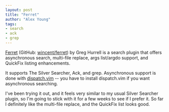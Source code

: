 ```yaml
---
layout: post
title: "Ferret"
author: "Alex Young"
tags: 
- search
- ack
- grep
---
```


[Ferret](http://www.vim.org/scripts/script.php?script_id=5220) (GitHub: [wincent/ferret](https://github.com/wincent/ferret)) by Greg Hurrell is a search plugin that offers asynchronous search, multi-file replace, args list/argdo support, and QuickFix listing enhancements.

It supports The Silver Searcher, Ack, and grep. Asynchronous support is done with [dispatch.vim](https://github.com/tpope/vim-dispatch) -- you have to install dispatch.vim if you want asynchronous searching.

I've been trying it out, and it feels very similar to my usual Silver Searcher plugin, so I'm going to stick with it for a few weeks to see if I prefer it. So far I definitely like the multi-file replace, and the QuickFix list looks good.
